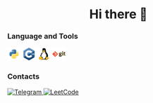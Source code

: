 <h1 align="center">Hi there 👋</h1>

### Language and Tools

<code><img height="30" src="https://raw.githubusercontent.com/github/explore/05d0f0dfceafd861bdf2b53559399dae7b2e2d8b/topics/python/python.png"></code>
<code><img height="30" src="https://raw.githubusercontent.com/github/explore/05d0f0dfceafd861bdf2b53559399dae7b2e2d8b/topics/cpp/cpp.png"></code>
<code><img height="30" src="https://raw.githubusercontent.com/github/explore/05d0f0dfceafd861bdf2b53559399dae7b2e2d8b/topics/linux/linux.png"></code>
<code><img height="30" src="https://raw.githubusercontent.com/github/explore/80688e429a7d4ef2fca1e82350fe8e3517d3494d/topics/git/git.png"></code>

### Contacts
<a href="https://t.me/iopmanu" target="_blank">
  <img src="https://img.shields.io/badge/-Telegram-0088cc?style=flat-square&logo=telegram" alt="Telegram">
</a>

<a href="https://leetcode.com/VanyushaDoronin/" target="_blank">
  <img src="https://img.shields.io/badge/LeetCode-000000?style=flat-square&logo=LeetCode&logoColor=#d16c06" alt="LeetCode">
</a>

